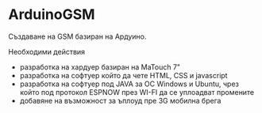 # ArduinoGSM

<p>
  Създаване на GSM базиран на Ардуино.
</p>
<p>
  Необходими действия
</p>
<ul>
  <li>разработка на хардуер базиран на MaTouch 7"</li>
  <li>разработка на софтуер който да чете HTML, CSS и javascript</li>
  <li>разработка на софтуер под JAVA за ОС Windows и Ubuntu, чрез който под протокол ESPNOW през WI-FI да се уплоадват промените</li>
  <li>добавяне на възможност за ъплоуд пре 3G мобилна брега</li>
</ul>
